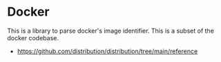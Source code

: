# Docker

This is a library to parse docker's image identifier. This is a subset of the docker codebase.

- https://github.com/distribution/distribution/tree/main/reference
